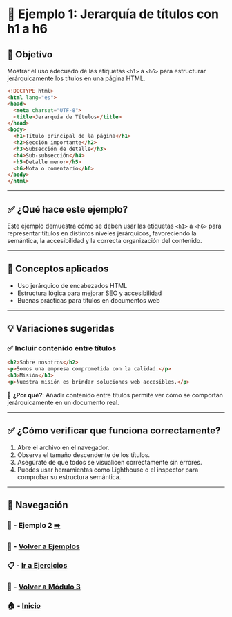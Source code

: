 # 🧪 Ejemplo 1: Jerarquía de títulos con h1 a h6

## 🎯 Objetivo
Mostrar el uso adecuado de las etiquetas `<h1>` a `<h6>` para estructurar jerárquicamente los títulos en una página HTML.


```html
<!DOCTYPE html>
<html lang="es">
<head>
  <meta charset="UTF-8">
  <title>Jerarquía de Títulos</title>
</head>
<body>
  <h1>Título principal de la página</h1>
  <h2>Sección importante</h2>
  <h3>Subsección de detalle</h3>
  <h4>Sub-subsección</h4>
  <h5>Detalle menor</h5>
  <h6>Nota o comentario</h6>
</body>
</html>
```

---

## ✅ ¿Qué hace este ejemplo?

Este ejemplo demuestra cómo se deben usar las etiquetas `<h1>` a `<h6>` para representar títulos en distintos niveles jerárquicos, favoreciendo la semántica, la accesibilidad y la correcta organización del contenido.

---

## 🧠 Conceptos aplicados

- Uso jerárquico de encabezados HTML
- Estructura lógica para mejorar SEO y accesibilidad
- Buenas prácticas para títulos en documentos web

---

## 💡 Variaciones sugeridas

### ✅ Incluir contenido entre títulos

```html
<h2>Sobre nosotros</h2>
<p>Somos una empresa comprometida con la calidad.</p>
<h3>Misión</h3>
<p>Nuestra misión es brindar soluciones web accesibles.</p>
```
📌 **¿Por qué?**: Añadir contenido entre títulos permite ver cómo se comportan jerárquicamente en un documento real.

---

## ✅ ¿Cómo verificar que funciona correctamente?

1. Abre el archivo en el navegador.
2. Observa el tamaño descendente de los títulos.
3. Asegúrate de que todos se visualicen correctamente sin errores.
4. Puedes usar herramientas como Lighthouse o el inspector para comprobar su estructura semántica.

---

## 🔁 Navegación

### 🧪 - Ejemplo 2 [➡️](./Ejemplo_2.md)

### 🧪 - [Volver a Ejemplos](../README.md)

### 📋 - [Ir a Ejercicios](../../Ejercicios/README.md)

### 📘 - [Volver a Módulo 3](../../Modulo_3.md)

### 🏠 - [Inicio](../../../README.md)
